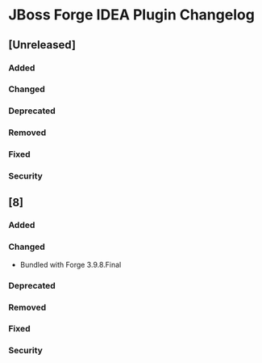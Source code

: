 <!-- Keep a Changelog guide -> https://keepachangelog.com -->

# JBoss Forge IDEA Plugin Changelog

## [Unreleased]
### Added

### Changed

### Deprecated

### Removed

### Fixed

### Security
## [8]
### Added

### Changed
- Bundled with Forge 3.9.8.Final

### Deprecated

### Removed

### Fixed

### Security
